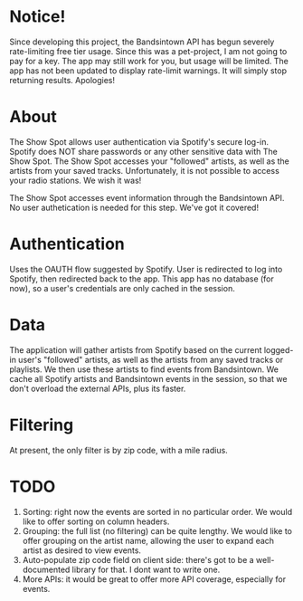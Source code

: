 # Notice!
Since developing this project, the Bandsintown API has begun severely rate-limiting free tier usage.  Since this was a pet-project, I am not going to pay for a key.  The app may still work for you, but usage will be limited.  The app has not been updated to display rate-limit warnings.  It will simply stop returning results.  Apologies!

# About
The Show Spot allows user authentication via Spotify's secure log-in.  Spotify does NOT share passwords or any other sensitive data with The Show Spot.  The Show Spot accesses your "followed" artists, as well as the artists from your saved tracks.  Unfortunately, it is not possible to access your radio stations.  We wish it was!

The Show Spot accesses event information through the Bandsintown API.  No user authetication is needed for this step.  We've got it covered!

# Authentication
Uses the OAUTH flow suggested by Spotify.  User is redirected to log into Spotify, then redirected back to the app.  This app has no database (for now), so a user's credentials are only cached in the session.

# Data
The application will gather artists from Spotify based on the current logged-in user's "followed" artists, as well as the artists from any saved tracks or playlists.  We then use these artists to find events from Bandsintown.  We cache all Spotify artists and Bandsintown events in the session, so that we don't overload the external APIs, plus its faster.

# Filtering
At present, the only filter is by zip code, with a mile radius.

# TODO
1. Sorting:  right now the events are sorted in no particular order.  We would like to offer sorting on column headers.
2. Grouping: the full list (no filtering) can be quite lengthy.  We would like to offer grouping on the artist name, allowing the user to expand each artist as desired to view events.
3. Auto-populate zip code field on client side:  there's got to be a well-documented library for that.  I dont want to write one.
4. More APIs:  it would be great to offer more API coverage, especially for events. 
